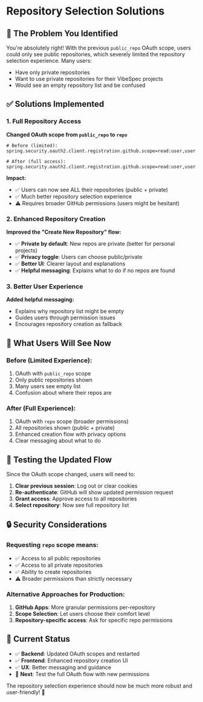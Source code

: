 # Repository Selection Solutions

## 🚨 **The Problem You Identified**

You're absolutely right! With the previous `public_repo` OAuth scope, users could only see public repositories, which severely limited the repository selection experience. Many users:

- Have only private repositories
- Want to use private repositories for their VibeSpec projects  
- Would see an empty repository list and be confused

## ✅ **Solutions Implemented**

### 1. **Full Repository Access** 
**Changed OAuth scope from `public_repo` to `repo`**

```properties
# Before (limited):
spring.security.oauth2.client.registration.github.scope=read:user,user:email,public_repo

# After (full access):  
spring.security.oauth2.client.registration.github.scope=read:user,user:email,repo
```

**Impact:**
- ✅ Users can now see ALL their repositories (public + private)
- ✅ Much better repository selection experience
- ⚠️ Requires broader GitHub permissions (users might be hesitant)

### 2. **Enhanced Repository Creation**
**Improved the "Create New Repository" flow:**

- ✅ **Private by default**: New repos are private (better for personal projects)
- ✅ **Privacy toggle**: Users can choose public/private
- ✅ **Better UI**: Clearer layout and explanations
- ✅ **Helpful messaging**: Explains what to do if no repos are found

### 3. **Better User Experience**
**Added helpful messaging:**

- Explains why repository list might be empty
- Guides users through permission issues
- Encourages repository creation as fallback

## 🔄 **What Users Will See Now**

### **Before (Limited Experience):**
1. OAuth with `public_repo` scope
2. Only public repositories shown
3. Many users see empty list
4. Confusion about where their repos are

### **After (Full Experience):**
1. OAuth with `repo` scope (broader permissions)
2. All repositories shown (public + private)
3. Enhanced creation flow with privacy options
4. Clear messaging about what to do

## 🎯 **Testing the Updated Flow**

Since the OAuth scope changed, users will need to:

1. **Clear previous session**: Log out or clear cookies
2. **Re-authenticate**: GitHub will show updated permission request
3. **Grant access**: Approve access to all repositories
4. **Select repository**: Now see full repository list

## 🔒 **Security Considerations**

### **Requesting `repo` scope means:**
- ✅ Access to all public repositories
- ✅ Access to all private repositories  
- ✅ Ability to create repositories
- ⚠️ Broader permissions than strictly necessary

### **Alternative Approaches for Production:**

1. **GitHub Apps**: More granular permissions per-repository
2. **Scope Selection**: Let users choose their comfort level
3. **Repository-specific access**: Ask for specific repo permissions

## 🚀 **Current Status**

- ✅ **Backend**: Updated OAuth scopes and restarted
- ✅ **Frontend**: Enhanced repository creation UI
- ✅ **UX**: Better messaging and guidance
- 🔄 **Next**: Test the full OAuth flow with new permissions

The repository selection experience should now be much more robust and user-friendly! 🎉
